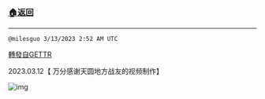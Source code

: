 ###  [:house:返回](README.md)
---


`@milesguo 3/13/2023 2:52 AM UTC`

[轉發自GETTR](https://gettr.com/post/p2baer6fbe5)

2023.03.12【 万分感谢天圆地方战友的视频制作】

![img](https://media.gettr.com/group12/getter/2023/03/13/02/5fa824b6-79c1-4562-f406-320f09ca2725/out.jpg)
